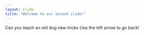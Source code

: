 ```yaml
---
layout: slide
title: "Welcome to our second slide!"
---
```

Can you teach an old dog new tricks 
Use the left arrow to go back!
